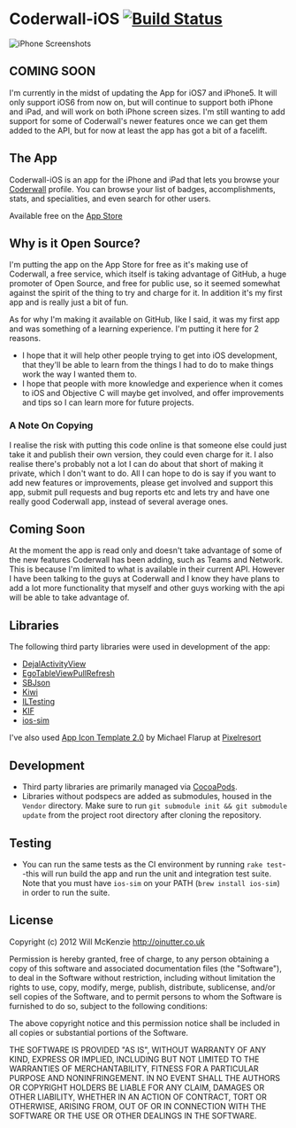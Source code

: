 Coderwall-iOS [![Build Status](https://modocache-oss.ci.cloudbees.com/job/Coderwall-iOS/badge/icon)](https://modocache-oss.ci.cloudbees.com/job/Coderwall-iOS/)
===============================================================================================================================================================

![iPhone Screenshots](https://github.com/OiNutter/Coderwall-iOS/raw/master/iPhones.png)

COMING SOON
-----------

I'm currently in the midst of updating the App for iOS7 and iPhone5. It
will only support iOS6 from now on, but will continue to support both
iPhone and iPad, and will work on both iPhone screen sizes. I'm still
wanting to add support for some of Coderwall's newer features once we
can get them added to the API, but for now at least the app has got a
bit of a facelift.

The App
-------

Coderwall-iOS is an app for the iPhone and iPad that lets you browse your
[Coderwall](http://coderwall.com) profile. You can browse your list of
badges, accomplishments, stats, and specialities, and even
search for other users.

Available free on the [App
Store](http://itunes.apple.com/us/app/coderwall/id520035280?ls=1&mt=8)

Why is it Open Source?
----------------------

I'm putting the app on the App Store for free as it's making use of
Coderwall, a free service, which itself is taking advantage of GitHub,
a huge promoter of Open Source, and free for public use, so it seemed
somewhat against the spirit of the thing to try and charge for it. In
addition it's my first app and is really just a bit of fun. 

As for why I'm making it available on GitHub, like I said, it was my first app and
was something of a learning experience. I'm putting it here for 2
reasons.

* I hope that it will help other people trying to get into iOS
  development, that they'll be able to learn from the things I had to do
to make things work the way I wanted them to.
* I hope that people with more knowledge and experience when it comes to
  iOS and Objective C will maybe get involved, and offer improvements
and tips so I can learn more for future projects.

### A Note On Copying ###

I realise the risk with putting this code online is that someone else
could just take it and publish their own version, they could even charge
for it. I also realise there's probably not a lot I can do about that
short of making it private, which I don't want to do. All I can hope to
do is say if you want to add new features or improvements, please get
involved and support this app, submit pull requests and bug reports etc
and lets try and have one really good Coderwall app, instead of several
average ones.

Coming Soon
-----------

At the moment the app is read only and doesn't take advantage of some of
the new features Coderwall has been adding, such as Teams and Network.
This is because I'm limited to what is available in their current API.
However I have been talking to the guys at Coderwall and I know they
have plans to add a lot more functionality that myself and other guys
working with the api will be able to take advantage of.

Libraries
---------

The following third party libraries were used in development of the app:

* [DejalActivityView](http://www.dejal.com/developer/#dejalactivityview)
* [EgoTableViewPullRefresh](https://github.com/enormego/EGOTableViewPullRefresh)
* [SBJson](http://stig.github.com/json-framework/)
* [Kiwi](https://github.com/allending/Kiwi)
* [ILTesting](https://github.com/InfiniteLoopDK/ILTesting)
* [KIF](https://github.com/square/KIF/)
* [ios-sim](https://github.com/phonegap/ios-sim)

I've also used [App Icon Template
2.0](http://appicontemplate.com/) by Michael Flarup at
[Pixelresort](http://pixelresort.com)

Development
-----------

* Third party libraries are primarily managed via
  [CocoaPods](https://github.com/CocoaPods/CocoaPods).
* Libraries without podspecs are added as submodules, housed in the
  `Vendor` directory. Make sure to run `git submodule init && git submodule update`
  from the project root directory after cloning the repository.

Testing
-------

* You can run the same tests as the CI environment by running `rake test`--this will run
  build the app and run the unit and integration test suite. Note that you must have
  `ios-sim` on your PATH (`brew install ios-sim`) in order to run the suite.

License
-------

Copyright (c) 2012 Will McKenzie
http://oinutter.co.uk

Permission is hereby granted, free of charge, to any person obtaining
a copy of this software and associated documentation files (the
"Software"), to deal in the Software without restriction, including
without limitation the rights to use, copy, modify, merge, publish,
distribute, sublicense, and/or sell copies of the Software, and to
permit persons to whom the Software is furnished to do so, subject to
the following conditions:

The above copyright notice and this permission notice shall be
included in all copies or substantial portions of the Software.

THE SOFTWARE IS PROVIDED "AS IS", WITHOUT WARRANTY OF ANY KIND,
EXPRESS OR IMPLIED, INCLUDING BUT NOT LIMITED TO THE WARRANTIES OF
MERCHANTABILITY, FITNESS FOR A PARTICULAR PURPOSE AND
NONINFRINGEMENT. IN NO EVENT SHALL THE AUTHORS OR COPYRIGHT HOLDERS BE
LIABLE FOR ANY CLAIM, DAMAGES OR OTHER LIABILITY, WHETHER IN AN ACTION
OF CONTRACT, TORT OR OTHERWISE, ARISING FROM, OUT OF OR IN CONNECTION
WITH THE SOFTWARE OR THE USE OR OTHER DEALINGS IN THE SOFTWARE.

